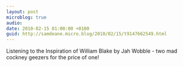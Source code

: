```yaml
---
layout: post
microblog: true
audio: 
date: 2010-02-15 01:00:00 +0100
guid: http://samdeane.micro.blog/2010/02/15/t9147662549.html
---
```

Listening to the Inspiration of William Blake by Jah Wobble - two mad cockney geezers for the price of one!
